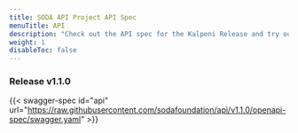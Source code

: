 ```yaml
---
title: SODA API Project API Spec
menuTitle: API
description: "Check out the API spec for the Kalpeni Release and try out the APIs without having to install the system."
weight: 1
disableToc: false
---
```

### Release v1.1.0  

{{< swagger-spec id="api" url="https://raw.githubusercontent.com/sodafoundation/api/v1.1.0/openapi-spec/swagger.yaml" >}}


